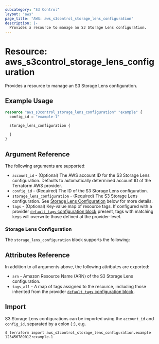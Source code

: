 ```yaml
---
subcategory: "S3 Control"
layout: "aws"
page_title: "AWS: aws_s3control_storage_lens_configuration"
description: |-
  Provides a resource to manage an S3 Storage Lens configuration.
---
```


# Resource: aws_s3control_storage_lens_configuration

Provides a resource to manage an S3 Storage Lens configuration.

## Example Usage

```terraform
resource "aws_s3control_storage_lens_configuration" "example" {
  config_id = "example-1"

  storage_lens_configuration {
  
  }
}
```

## Argument Reference

The following arguments are supported:

* `account_id` - (Optional) The AWS account ID for the S3 Storage Lens configuration. Defaults to automatically determined account ID of the Terraform AWS provider.
* `config_id` - (Required) The ID of the S3 Storage Lens configuration.
* `storage_lens_configuration` - (Required) The S3 Storage Lens configuration. See [Storage Lens Configuration](#storage-lens-configuration) below for more details.
* `tags` - (Optional) Key-value map of resource tags. If configured with a provider [`default_tags` configuration block](https://registry.terraform.io/providers/hashicorp/aws/latest/docs#default_tags-configuration-block) present, tags with matching keys will overwrite those defined at the provider-level.

### Storage Lens Configuration

The `storage_lens_configuration` block supports the following:

## Attributes Reference

In addition to all arguments above, the following attributes are exported:

* `arn` - Amazon Resource Name (ARN) of the S3 Storage Lens configuration.
* `tags_all` - A map of tags assigned to the resource, including those inherited from the provider [`default_tags` configuration block](https://registry.terraform.io/providers/hashicorp/aws/latest/docs#default_tags-configuration-block).

## Import

S3 Storage Lens configurations can be imported using the `account_id` and `config_id`, separated by a colon (`:`), e.g.

```
$ terraform import aws_s3control_storage_lens_configuration.example 123456789012:example-1
```